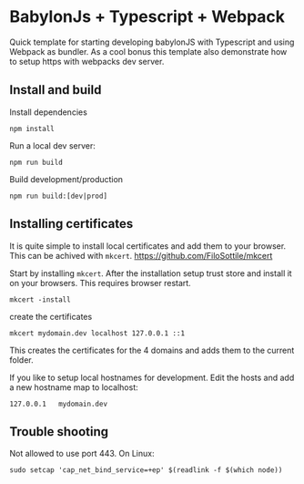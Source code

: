 # BabylonJs + Typescript + Webpack

Quick template for starting developing babylonJS with Typescript and using Webpack as bundler.
As a cool bonus this template also demonstrate how to setup https with webpacks dev server.

## Install and build

Install dependencies

    npm install

Run a local dev server:

    npm run build

Build development/production

    npm run build:[dev|prod]

## Installing certificates

It is quite simple to install local certificates and add them to your browser. This can be achived with `mkcert`. https://github.com/FiloSottile/mkcert

Start by installing `mkcert`. After the installation setup trust store and install it on your browsers. This requires browser restart.

    mkcert -install

create the certificates

    mkcert mydomain.dev localhost 127.0.0.1 ::1

This creates the certificates for the 4 domains and adds them to the current folder.

If you like to setup local hostnames for development. Edit the hosts and add a new hostname map to localhost:

    127.0.0.1   mydomain.dev

## Trouble shooting

Not allowed to use port 443.
On Linux:

    sudo setcap 'cap_net_bind_service=+ep' $(readlink -f $(which node))
